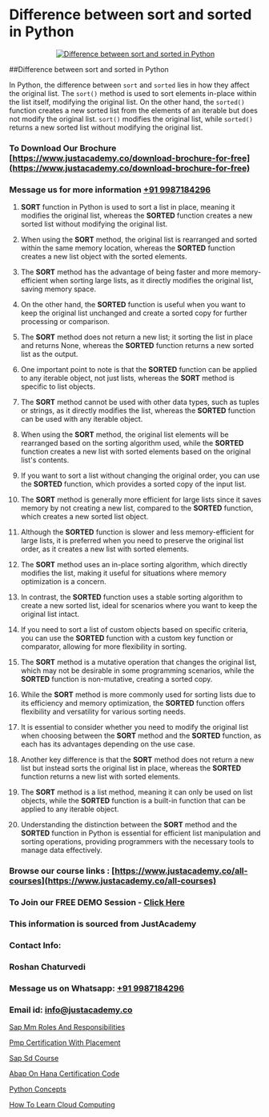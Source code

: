 # Difference between sort and sorted in Python

<p align="center">
  <a href="https://justacademy.co/course-detail/python-training">
    <img src="https://justacademy.co/storage2/course_image/1709713400_course_image.webp" alt="Difference between sort and sorted in Python">
  </a>
</p>
##Difference between sort and sorted in Python

In Python, the difference between `sort` and `sorted` lies in how they affect the original list. The `sort()` method is used to sort elements in-place within the list itself, modifying the original list. On the other hand, the `sorted()` function creates a new sorted list from the elements of an iterable but does not modify the original list. `sort()` modifies the original list, while `sorted()` returns a new sorted list without modifying the original list.
### To Download Our Brochure [https://www.justacademy.co/download-brochure-for-free](https://www.justacademy.co/download-brochure-for-free)
### Message us for more information [+91 9987184296](https://api.whatsapp.com/send?phone=919987184296)
1) **SORT** function in Python is used to sort a list in place, meaning it modifies the original list, whereas the **SORTED** function creates a new sorted list without modifying the original list.

2) When using the **SORT** method, the original list is rearranged and sorted within the same memory location, whereas the **SORTED** function creates a new list object with the sorted elements.

3) The **SORT** method has the advantage of being faster and more memory-efficient when sorting large lists, as it directly modifies the original list, saving memory space.

4) On the other hand, the **SORTED** function is useful when you want to keep the original list unchanged and create a sorted copy for further processing or comparison.

5) The **SORT** method does not return a new list; it sorting the list in place and returns None, whereas the **SORTED** function returns a new sorted list as the output.

6) One important point to note is that the **SORTED** function can be applied to any iterable object, not just lists, whereas the **SORT** method is specific to list objects.

7) The **SORT** method cannot be used with other data types, such as tuples or strings, as it directly modifies the list, whereas the **SORTED** function can be used with any iterable object.

8) When using the **SORT** method, the original list elements will be rearranged based on the sorting algorithm used, while the **SORTED** function creates a new list with sorted elements based on the original list's contents.

9) If you want to sort a list without changing the original order, you can use the **SORTED** function, which provides a sorted copy of the input list.

10) The **SORT** method is generally more efficient for large lists since it saves memory by not creating a new list, compared to the **SORTED** function, which creates a new sorted list object.

11) Although the **SORTED** function is slower and less memory-efficient for large lists, it is preferred when you need to preserve the original list order, as it creates a new list with sorted elements.

12) The **SORT** method uses an in-place sorting algorithm, which directly modifies the list, making it useful for situations where memory optimization is a concern.

13) In contrast, the **SORTED** function uses a stable sorting algorithm to create a new sorted list, ideal for scenarios where you want to keep the original list intact.

14) If you need to sort a list of custom objects based on specific criteria, you can use the **SORTED** function with a custom key function or comparator, allowing for more flexibility in sorting.

15) The **SORT** method is a mutative operation that changes the original list, which may not be desirable in some programming scenarios, while the **SORTED** function is non-mutative, creating a sorted copy.

16) While the **SORT** method is more commonly used for sorting lists due to its efficiency and memory optimization, the **SORTED** function offers flexibility and versatility for various sorting needs.

17) It is essential to consider whether you need to modify the original list when choosing between the **SORT** method and the **SORTED** function, as each has its advantages depending on the use case.

18) Another key difference is that the **SORT** method does not return a new list but instead sorts the original list in place, whereas the **SORTED** function returns a new list with sorted elements.

19) The **SORT** method is a list method, meaning it can only be used on list objects, while the **SORTED** function is a built-in function that can be applied to any iterable object.

20) Understanding the distinction between the **SORT** method and the **SORTED** function in Python is essential for efficient list manipulation and sorting operations, providing programmers with the necessary tools to manage data effectively.

### Browse our course links : [https://www.justacademy.co/all-courses](https://www.justacademy.co/all-courses) 
### To Join our FREE DEMO Session - [Click Here](https://www.justacademy.co/register-for-course-demo)


### This information is sourced from JustAcademy
### Contact Info:
### Roshan Chaturvedi
### Message us on Whatsapp: [+91 9987184296](https://api.whatsapp.com/send?phone=919987184296)
### Email id: [info@justacademy.co](mailto:info@justacademy.co)
                
[Sap Mm Roles And Responsibilities](https://www.linkedin.com/pulse/sap-mm-roles-responsibilities-justacademy-kolkata-t1j6e?trackingId=mtfy6vPsvWdkVjAOG2dDug%3D%3D&lipi=urn%3Ali%3Apage%3Ad_flagship3_company_admin%3Bar0CqYRcTQWcPsZzz1T%2BLw%3D%3D)

[Pmp Certification With Placement](https://www.linkedin.com/pulse/pmp-certification-placement-justacademy-pune-l4exc?trackingId=KJ1Fb8%2Fd487LXD5uRd2fXw%3D%3D&lipi=urn%3Ali%3Apage%3Ad_flagship3_company_admin%3BURLYXo%2BCRPCij0ETJnelAQ%3D%3D)

[Sap Sd Course](https://medium.com/@abhidnya.1068/sap-sd-course-82700abef051)

[Abap On Hana Certification Code](https://medium.com/@roneet705/abap-on-hana-certification-code-ddcc99f24f2e)

[Python Concepts](https://justacademyin.github.io/justacademy/python-concepts)

[How To Learn Cloud Computing](https://justacademyin.github.io/justacademy/how-to-learn-cloud-computing)

